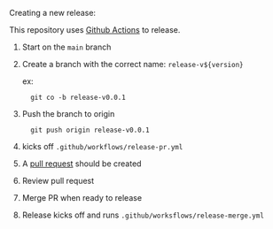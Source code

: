 
Creating a new release:

This repository uses [Github Actions](https://docs.github.com/en/actions) to release.

1. Start on the `main` branch
1. Create a branch with the correct name: `release-v${version}`

    ex:
    ```
      git co -b release-v0.0.1
    ```

1. Push the branch to origin

    ```
      git push origin release-v0.0.1
    ```

1. kicks off `.github/workflows/release-pr.yml`
1. A [pull request](/pulls) should be created
1. Review pull request
1. Merge PR when ready to release
1. Release kicks off and runs `.github/worksflows/release-merge.yml`
